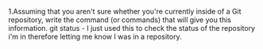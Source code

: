 1.Assuming that you aren't sure whether you're currently inside of a Git repository, write the command (or commands) that will give you this information.
	git status - I just used this to check the status of the repository i'm in therefore letting me know I was in a repository.
